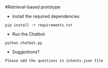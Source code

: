 #Retrieval-based prototype

* Install the required dependencies 

```
pip install -r requirements.txt 
```

* Run the Chatbot  
```
python chatbot.py
```

* Suggestions?  
```
Please add the questions in intents.json file
```
